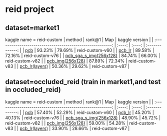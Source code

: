 
# reid project 

## dataset=market1
kaggle name = reid-custom
|                           method                           | rank@1 |  Map   | kaggle version  |
| :--------------------------------------------------------: | :----: | :----: | :-------------: |
|              [pcb](project_result/pcb.ipynb)               | 93.23% | 79.69% | reid-custom-v60 |
|         [pcb_lr](project_result/pcb_same_lr.ipynb)         | 89.58% | 72.16% | reid-custom-v76 |
| [pcb_sga_s_img(256x128)](project_result/pcb_same_lr.ipynb) | 84.74% | 66.00% | reid-custom-v82 |
| [pcb_img(256x128)](project_result/pcb_img(256x128).ipynb)  | 87.89% | 72.34% | reid-custom-v83 |
|   [pcb_lr(layers)](project_result/pcb_lr(layers).ipynb)    | 50.36% | 29.62% | reid-custom-v87 |





##  dataset=occluded_reid (train in market1,and test in occluded_reid)
kaggle name = reid-custom
|                           method                           | rank@1 |  Map   | kaggle version  |
| :--------------------------------------------------------: | :----: | :----: | :-------------: |
|              [pcb](project_result/pcb.ipynb)               | 57.40% | 52.29% | reid-custom-v60 |
|         [pcb_lr](project_result/pcb_same_lr.ipynb)         | 45.20% | 40.13% | reid-custom-v76 |
| [pcb_sga_s_img(256x128)](project_result/pcb_same_lr.ipynb) | 48.90% | 45.72% | reid-custom-v82 |
| [pcb_img(256x128)](project_result/pcb_img(256x128).ipynb)  | 59.00% | 54.28% | reid-custom-v83 |
|   [pcb_lr(layers)](project_result/pcb_lr(layers).ipynb)    | 33.90% | 28.66% | reid-custom-v87 |



